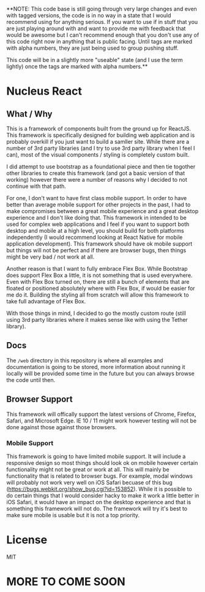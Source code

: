 **NOTE: This code base is still going through very large changes and even with tagged versions, the code is in no way in a state that I would recommend using for anything serious. If you want to use if in stuff that you are just playing around with and want to provide me with feedback that would be awesome but I can't recommend enough that you don't use any of this code right now in anything that is public facing. Until tags are marked with alpha numbers, they are just being used to group pushing stuff.

This code will be in a slightly more "useable" state (and I use the term lightly) once the tags are marked with alpha numbers.**

# Nucleus React

## What / Why

This is a framework of components built from the ground up for ReactJS. This framework is specifically designed for building web application and is probably overkill if you just want to build a samller site. While there are a number of 3rd party libraries (and I try to use 3rd party library when I feel I can), most of the visual components / styling is completely custom built.

I did attempt to use bootstrap as a foundational piece and then tie togother other libraries to create this framework (and got a basic version of that working) however there were a number of reasons why I decided to not continue with that path.

For one, I don't want to have first class mobile support. In order to have better than average mobile support for other projects in the past, I had to make compromises between a great mobile experience and a great desktop experience and I don't like doing that. This framework in intended to be used for complex web applications and I feel if you want to support both desktop and mobile at a high level, you should build for both platforms independently (I would recommend looking at React Native for mobile application development). This framework should have ok mobile support but things will not be perfect and if there are browser bugs, then things might be very bad / not work at all.

Another reason is that I want to fully embrace Flex Box.  While Bootstrap does support Flex Box a little, it is not something that is used everywhere. Even with Flex Box turned on, there are still a bunch of elements that are floated or positioned absolutely where with Flex Box, if would be easier for me do it. Building the styling all from scratch will allow this framework to take full advantage of Flex Box.

With those things in mind, I decided to go the mostly custom route (still using 3rd party libraries where it makes sense like with using the Tether library).

## Docs

The `/web` directory in this repository is where all examples and documentation is going to be stored, more information about running it locally will be provided some time in the future but you can always browse the code until then.

## Browser Support

This framework will offically support the latest versions of Chrome, Firefox, Safari, and Microsoft Edge. IE 10 / 11 might work however testing will not be done against those against those browsers.

### Mobile Support

This framework is going to have limited mobile support. It will include a responsive design so most things should look ok on mobile however certain functionality might not be great or work at all.  This will mainly be functionality that is related to browser bugs. For example, modal windows will probably not work very well on iOS Safari becuase of this bug (https://bugs.webkit.org/show_bug.cgi?id=153852). While it is possible to do certain things that I would consider hacky to make it work a little better in iOS Safari, it would have an impact on the desktop experience and that is something this framework will not do. The framework will try it's best to make sure mobile is usable but it is not a top priority.

# License

MIT

# MORE TO COME SOON
